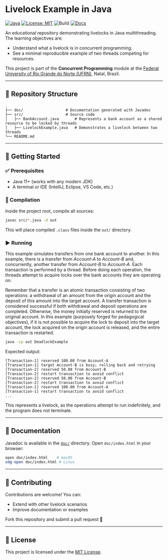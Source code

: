 # Livelock Example in Java

[![Java](https://img.shields.io/badge/Java-11%2B-orange?logo=java)](https://www.oracle.com/java/technologies/javase-downloads.html)
[![License: MIT](https://img.shields.io/badge/License-MIT-blue.svg)](LICENSE)
![Build](https://img.shields.io/badge/build-manual-lightgrey)
[![Docs](https://img.shields.io/badge/docs-Javadoc-green)](./doc/index.html)

An educational repository demonstrating livelocks in Java multithreading. The learning objectives are:

- Understand what a livelock is in concurrent programming.  
- See a minimal reproducible example of two threads competing for resources.

This project is part of the **Concurrent Programming** module at the [Federal University of Rio Grande do Norte (UFRN)](https://www.ufrn.br), Natal, Brazil.

---

## 📂 Repository Structure

```
.
├── doc/                   # Documentation generated with Javadoc
├── src/                   # Source code
│   ├── BankAccount.java       # Represents a bank account as a shared resource to be locked by threads
│   ├── LivelockExample.java   # Demonstrates a livelock between two threads
└── README.md
```

---

## 🚀 Getting Started

### ✅ Prerequisites
- Java 11+ (works with any modern JDK)
- A terminal or IDE (IntelliJ, Eclipse, VS Code, etc.)

### 🔧 Compilation
Inside the project root, compile all sources:

```bash
javac src/*.java -d out
```

This will place compiled `.class` files inside the `out/` directory.

### ▶️ Running

This example simulates transfers from one bank account to another. In this example, there is a transfer from *Account-A* to *Account-B* and, concurrently, another transfer from *Account-B* to *Account-A*. Each transaction is performed by a thread. Before doing each operation, the threads attempt to acquire locks over the bank accounts they are operating on.

Remember that a transfer is an atomic transaction consisting of two operations: a withdrawal of an amount from the origin account and the deposit of this amount into the target account. A transfer transaction is considered successful if both withdrawal and deposit operations are completed. Otherwise, the money initially reserved is returned to the original account. In this example (purposely forged for pedagogical objectives), if it is not possible to acquire the lock to deposit into the target account, the lock acquired on the origin account is released, and the entire transaction is restarted.

```bash
java -cp out DeadlockExample
```

Expected output:

```
[Transaction-1] reserved 100.00 from Account-A
[Transaction-1] target Account-B is busy; rolling back and retrying
[Transaction-2] reserved 50.00 from Account-B
[Transaction-2] restart transaction to avoid conflict
[Transaction-2] reserved 50.00 from Account-B
[Transaction-2] restart transaction to avoid conflict
[Transaction-1] reserved 100.00 from Account-A
[Transaction-1] restart transaction to avoid conflict
...
```

This represents a livelock, as the operations attempt to run indefinitely, and the program does not terminate.

---

## 📖 Documentation

Javadoc is available in the [`doc/`](doc) directory. Open `doc/index.html` in your browser:

```bash
open doc/index.html    # macOS
xdg-open doc/index.html # Linux
```

---

## 🤝 Contributing

Contributions are welcome! You can:
- Extend with other livelock scenarios
- Improve documentation or examples

Fork this repository and submit a pull request 🚀

---

## 📜 License

This project is licensed under the [MIT License](LICENSE).
